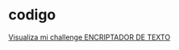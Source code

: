 # codigo
<a href="https://joyumdarwin.github.io/codigo/">Visualiza mi challenge ENCRIPTADOR DE TEXTO</a>
